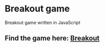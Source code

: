 # Breakout game
Breakout game written in JavaScript


## Find the game here: [Breakout](https://edouardmulliez.github.io/breakout_game/)